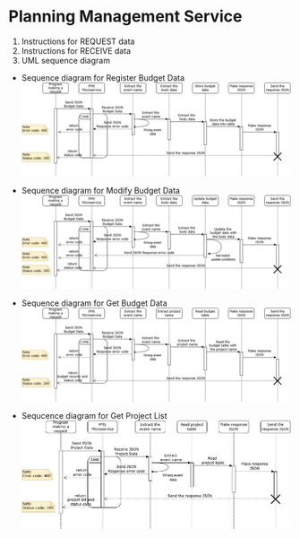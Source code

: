 # Planning Management Service

1. Instructions for REQUEST data
1. Instructions for RECEIVE data
1. UML sequence diagram

- Sequence diagram for Register Budget Data
![Resiger Budget Data](./img/UMLRegisterBudgetData.jpg "Register Budget Data")

- Sequence diagram for Modify Budget Data
![Modify Budget Data](./img/UML_ModifyBudgetData.jpg "Modify Budget Data")

- Sequence diagram for Get Budget Data
![Get Budget Data](./img/UML_GetBudgetData.jpg "Get Budget Data")

- Sequcence diagram for Get Project List
![Get Project List](./img/UML_GetProjectList.jpg "Get Project List")